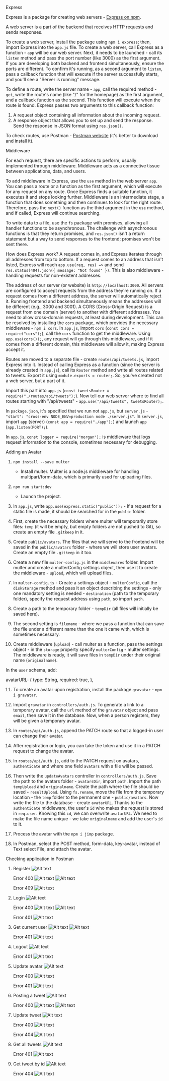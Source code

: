Express

Express is a package for creating web servers - [Express on npm](https://www.npmjs.com/package/express).

A web server is a part of the backend that receives HTTP requests and sends responses.

To create a web server, install the package using `npm i express`; then, import Express into the `app.js` file.
To create a web server, call Express as a function - `app` will be our web server.
Next, it needs to be launched - call its `listen` method and pass the port number (like 3000) as the first argument.
If you are developing both backend and frontend simultaneously, ensure the ports are different.
To confirm it's running, as a second argument to `listen`, pass a callback function that will execute if the server successfully starts, and you'll see a "Server is running" message.

To define a route, write the server name - `app`, call the required method - `get`, write the route's name (like "/" for the homepage) as the first argument, and a callback function as the second. This function will execute when the route is found.
Express passes two arguments to this callback function:

1. A request object containing all information about the incoming request.
2. A response object that allows you to set up and send the response.
   Send the response in JSON format using `res.json()`.

To check routes, use Postman - [Postman website](https://www.postman.com/) (it's better to download and install it).

Middleware

For each request, there are specific actions to perform, usually implemented through middleware. Middleware acts as a connective tissue between applications, data, and users.

To add middleware in Express, use the `use` method in the web server `app`.
You can pass a route or a function as the first argument, which will execute for any request on any route.
Once Express finds a suitable function, it executes it and stops looking further.
Middleware is an intermediate stage, a function that does something and then continues to look for the right route. Therefore, pass the `next()` function as the third argument in the `use` method, and if called, Express will continue searching.

To write data to a file, use the `fs` package with promises, allowing all handler functions to be asynchronous.
The challenge with asynchronous functions is that they return promises, and `res.json()` isn't a return statement but a way to send responses to the frontend; promises won't be sent there.

How does Express work? A request comes in, and Express iterates through all addresses from top to bottom. If a request comes to an address that isn't listed, Express will reach `app.use(req, res) =>` and send `res.status(404).json({ message: "Not found" })`. This is also middleware - handling requests for non-existent addresses.

The address of our server (or website) is `http://localhost:3000`. All servers are configured to accept requests from the address they're running on. If a request comes from a different address, the server will automatically reject it. Running frontend and backend simultaneously means the addresses will be different (e.g., 3000 and 3001).
A CORS (Cross-Origin Request) is a request from one domain (server) to another with different addresses. You need to allow cross-domain requests, at least during development.
This can be resolved by installing the `cors` package, which provides the necessary middleware - `npm i cors`.
In `app.js`, import `cors` (`const cors = require("cors");`), call the `cors` function to get the middleware.
Using `app.use(cors());`, any request will go through this middleware, and if it comes from a different domain, this middleware will allow it, making Express accept it.

Routes are moved to a separate file - create `routes/api/tweets.js`, import Express into it. Instead of calling Express as a function (since the server is already created in `app.js`), call its `Router` method and write all routes related to tweets. Export it using `module.exports = router;`.
So, you've created not a web server, but a part of it.

Import this part into `app.js` (`const tweetsRouter = require("./routes/api/tweets");`).
Now tell our web server where to find all routes starting with "/api/tweets" - `app.use("/api/tweets", tweetsRouter);`.

In `package.json`, it's specified that we run not `app.js`, but `server.js` - `"start": "cross-env NODE_ENV=production node ./server.js"`.
In `server.js`, import `app` (server) (`const app = require("./app");`) and launch `app` (`app.listen(PORT);`).

In `app.js`, `const logger = require("morgan");` is middleware that logs request information to the console, sometimes necessary for debugging.

Adding an Avatar

1. `npm install --save multer`

   - Install multer. Multer is a node.js middleware for handling multipart/form-data, which is primarily used for uploading files.

2. `npm run start:dev`

   - Launch the project.

3. In `app.js`, write `app.use(express.static("public"));` - If a request for a static file is made, it should be searched for in the `public` folder.

4. First, create the necessary folders where multer will temporarily store files: `temp` (it will be empty, but empty folders are not pushed to Git), so create an empty file `.gitkeep` in it.

5. Create `public/avatars`. The files that we will serve to the frontend will be saved in the `public/avatars` folder - where we will store user avatars. Create an empty file `.gitkeep` in it too.

6. Create a new file `multer-config.js` in the `middlewares` folder. Import multer and create a multerConfig settings object, then use it to create the middleware - `upload`, which will upload files.

7. In `multer-config.js` - Create a settings object - `multerConfig`, call the `diskStorage` method and pass it an object describing the settings - only one mandatory setting is needed - `destination` (path to the temporary folder), specify the request address using `path`, so import `path`.

8. Create a path to the temporary folder - `tempDir` (all files will initially be saved here).

9. The second setting is `filename` - where we pass a function that can save the file under a different name than the one it came with, which is sometimes necessary.

10. Create middleware (`upload`) - call multer as a function, pass the settings object - in the `storage` property specify `multerConfig` - multer settings. The middleware is ready, it will save files in `tempDir` under their original name (`originalname`).

In the `user` schema, add:

avatarURL: {
type: String,
required: true,
},

11. To create an avatar upon registration, install the package `gravatar` - `npm i gravatar`.

12. Import `gravatar` in `controllers/auth.js`.
    To generate a link to a temporary avatar, call the `url` method of the `gravatar` object and pass `email`, then save it in the database. Now, when a person registers, they will be given a temporary avatar.

13. In `routes/api/auth.js`, append the PATCH route so that a logged-in user can change their avatar.

14. After registration or login, you can take the token and use it in a PATCH request to change the avatar.

15. In `routes/api/auth.js`, add to the PATCH request on avatars, `authenticate` and where one field `avatars` with a file will be passed.

16. Then write the `updateAvatars` controller in `controllers/auth.js`.
    Save the path to the avatars folder - `avatarsDir`, import `path`.
    Import the path `tempUpload` and `originalname`.
    Create the path where the file should be saved - `resultUpload`.
    Using `fs.rename`, move the file from the temporary location - the `temp` folder to the permanent one - `public/avatars`.
    Now write the file to the database - create `avatarURL`. Thanks to the `authenticate` middleware, the user's `id` who makes the request is stored in `req.user`.
    Knowing this `id`, we can overwrite `avatarURL`.
    We need to make the file name unique - we take `originalname` and add the user's `id` to it.

17. Process the avatar with the `npm i jimp` package.

18. In Postman, select the POST method, form-data, key-avatar, instead of Text select File, and attach the avatar.

Checking application in Postman

1. Register
   ![Alt text](image.png)

   Error 400
   ![Alt text](image-1.png)
   ![Alt text](image-2.png)

   Error 409
   ![Alt text](image-3.png)

2. Login
   ![Alt text](image-4.png)

   Error 400
   ![Alt text](image-5.png)
   ![Alt text](image-6.png)

   Error 401
   ![Alt text](image-7.png)

3. Get current user
   ![Alt text](image-8.png)
   ![Alt text](image-9.png)

   Error 401
   ![Alt text](image-10.png)

4. Logout
   ![Alt text](image-11.png)

   Error 401
   ![Alt text](image-12.png)

5. Update avatar
   ![Alt text](image-13.png)

   Error 400
   ![Alt text](image-14.png)

   Error 401
   ![Alt text](image-15.png)

6. Posting a tweet
   ![Alt text](image-16.png)

   Error 400
   ![Alt text](image-17.png)
   ![Alt text](image-18.png)

7. Update tweet
   ![Alt text](image-19.png)

   Error 400
   ![Alt text](image-22.png)

   Error 404
   ![Alt text](image-21.png)

8. Get all tweets
   ![Alt text](image-23.png)

   Error 401
   ![Alt text](image-24.png)

9. Get tweet by id
   ![Alt text](image-25.png)

   Error 404
   ![Alt text](image-26.png)

